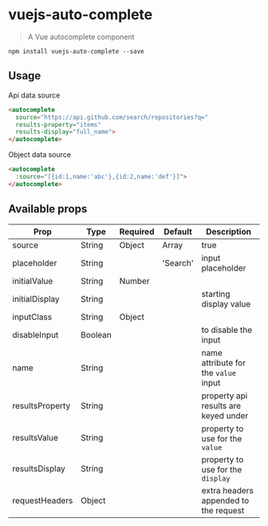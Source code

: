 # vuejs-auto-complete

> A Vue autocomplete component

`npm install vuejs-auto-complete --save`

## Usage

Api data source
``` html
<autocomplete
  source="https://api.github.com/search/repositories?q="
  results-property="items"
  results-display="full_name">
</autocomplete>
```

Object data source
``` html
<autocomplete
  :source="[{id:1,name:'abc'},{id:2,name:'def'}]">
</autocomplete>
```

## Available props

| Prop                  | Type               | Required | Default   | Description|
|-----------------------|--------------------|----------|-----------|------------|
| source                | String|Object|Array| true     |           | data source for the results|
| placeholder           | String             |          | 'Search'  | input placeholder|
| initialValue          | String|Number      |          |           | starting value|
| initialDisplay        | String             |          |           | starting display value|
| inputClass            | String|Object      |          |           | css class for the input div|
| disableInput          | Boolean            |          |           | to disable the input|
| name                  | String             |          |           | name attribute for the `value` input|
| resultsProperty       | String             |          |           | property api results are keyed under|
| resultsValue          | String             |          |           | property to use for the `value`|
| resultsDisplay        | String             |          |           | property to use for the `display`|
| requestHeaders        | Object             |          |           | extra headers appended to the request|

